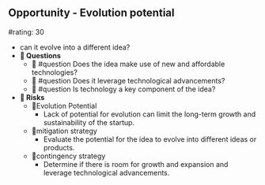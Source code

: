 ## Opportunity - Evolution potential
#rating: 30
- can it evolve into a different idea?
- **💭 Questions**
  - 💭 #question Does the idea make use of new and affordable technologies?
  - 💭 #question Does it leverage technological advancements?
  - 💭 #question Is technology a key component of the idea?
- **🚨 Risks**
  - 🚨Evolution Potential
    - Lack of potential for evolution can limit the long-term growth and sustainability of the startup.
  - 🚨mitigation strategy
    - Evaluate the potential for the idea to evolve into different ideas or products.
  - 🚨contingency strategy
    - Determine if there is room for growth and expansion and leverage technological advancements.


